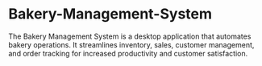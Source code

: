# Bakery-Management-System
The Bakery Management System is a desktop application that automates bakery operations. It streamlines inventory, sales, customer management, and order tracking for increased productivity and customer satisfaction.
